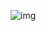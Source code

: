 ![img](https://cdn.nlark.com/yuque/0/2025/png/48073730/1741161112457-ab49679b-0e84-4270-bb9a-52c76f5fce4f.png)

